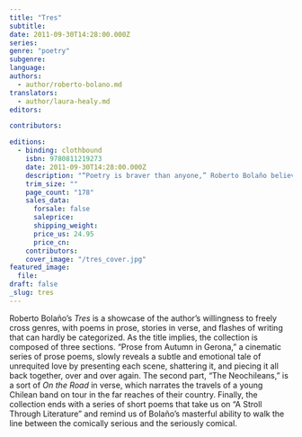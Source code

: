 ```yaml
---
title: "Tres"
subtitle:
date: 2011-09-30T14:28:00.000Z
series:
genre: "poetry"
subgenre:
language:
authors:
  - author/roberto-bolano.md
translators:
  - author/laura-healy.md
editors:

contributors:

editions:
  - binding: clothbound
    isbn: 9780811219273
    date: 2011-09-30T14:28:00.000Z
    description: "“Poetry is braver than anyone,” Roberto Bolaño believed, and the proof is here in Tres, his most inventive and bracing poetry collection. "
    trim_size: ""
    page_count: "178"
    sales_data:
      forsale: false
      saleprice:
      shipping_weight:
      price_us: 24.95
      price_cn:
    contributors:
    cover_image: "/tres_cover.jpg"
featured_image:
  file:
draft: false
_slug: tres
---
```


Roberto Bolaño’s _Tres_ is a showcase of the author’s willingness to freely cross genres, with poems in prose, stories in verse, and flashes of writing that can hardly be categorized. As the title implies, the collection is composed of three sections. “Prose from Autumn in Gerona,” a cinematic series of prose poems, slowly reveals a subtle and emotional tale of unrequited love by presenting each scene, shattering it, and piecing it all back together, over and over again. The second part, “The Neochileans,” is a sort of _On the Road_ in verse, which narrates the travels of a young Chilean band on tour in the far reaches of their country. Finally, the collection ends with a series of short poems that take us on “A Stroll Through Literature” and remind us of Bolaño’s masterful ability to walk the line between the comically serious and the seriously comical.

